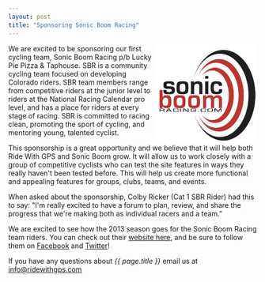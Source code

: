 ```yaml
---
layout: post
title: "Sponsoring Sonic Boom Racing"
---
```

<img src="/images/post_images/SonicBoom_Logo_2010_vert.jpg" style="float:right;" height="200">We are excited to be sponsoring our first cycling team, Sonic Boom Racing p/b Lucky Pie Pizza & Taphouse. SBR is a community cycling team focused on developing Colorado riders. SBR team members range from competitive riders at the junior level to riders at the National Racing Calendar pro level, and has a place for riders at every stage of racing. SBR is committed to racing clean, promoting the sport of cycling, and mentoring young, talented cyclist.

This sponsorship is a great opportunity and we believe that it will help both Ride With GPS and Sonic Boom grow. It will allow us to work closely with a group of competitive cyclists who can test the site features in ways they really haven't been tested before. This will help us create more functional and appealing features for groups, clubs, teams, and events.

When asked about the sponsorship, Colby Ricker (Cat 1 SBR Rider) had this to say: "I'm really excited to have a forum to plan, review, and share the progress that we're making both as individual racers and a team."

We are excited to see how the 2013 season goes for the Sonic Boom Racing team riders. You can check out their <a href="http://www.sonicboomracing.com/"> website here</a>, and be sure to follow them on <a href="http://www.facebook.com/SonicBoomRacing">Facebook</a> and <a href="https://twitter.com/sonicboomracing">Twitter</a>!

If you have any questions about *{{ page.title }}* email us at <a href="mailto:info@ridewithgps.com">info@ridewithgps.com</a>
